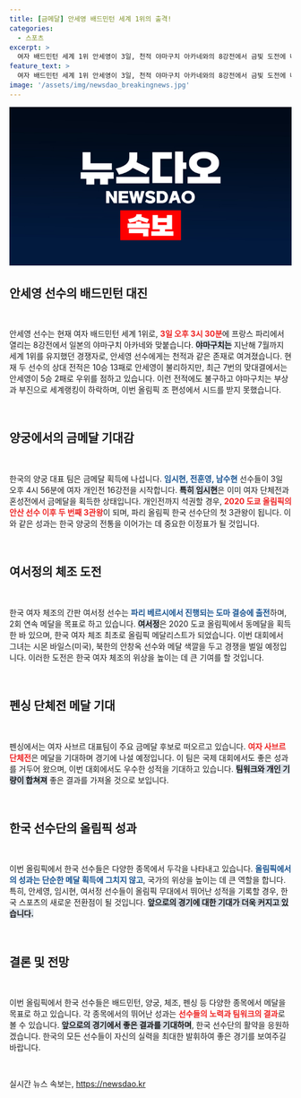 ```yaml
---
title: [금메달] 안세영 배드민턴 세계 1위의 출격!
categories:
  - 스포츠
excerpt: >
  여자 배드민턴 세계 1위 안세영이 3일, 천적 야마구치 아카네와의 8강전에서 금빛 도전에 나섭니다! 남녀 양궁 개인전에서도 대기록 수립이 예고되며, 여서정은 도마 결승에서 연속 메달을 노립니다!
feature_text: >
  여자 배드민턴 세계 1위 안세영이 3일, 천적 야마구치 아카네와의 8강전에서 금빛 도전에 나섭니다! 남녀 양궁 개인전에서도 대기록 수립이 예고되며, 여서정은 도마 결승에서 연속 메달을 노립니다!
image: '/assets/img/newsdao_breakingnews.jpg'
---
```


<p><img src="/assets/img/newsdao_breakingnews.jpg" alt="bookingtag 속보" /></p>

<h2 data-ke-size="size26">안세영 선수의 배드민턴 대진</h2>

<p data-ke-size="size16">&nbsp;</p>

<p>안세영 선수는 현재 여자 배드민턴 세계 1위로, <b><span style="color: #ee2323;">3일 오후 3시 30분</span></b>에 프랑스 파리에서 열리는 8강전에서 일본의 야마구치 아카네와 맞붙습니다. <b><span style="background-color: #21538527;">야마구치는</span></b> 지난해 7월까지 세계 1위를 유지했던 경쟁자로, 안세영 선수에게는 천적과 같은 존재로 여겨졌습니다. 현재 두 선수의 상대 전적은 10승 13패로 안세영이 불리하지만, 최근 7번의 맞대결에서는 안세영이 5승 2패로 우위를 점하고 있습니다. 이런 전적에도 불구하고 야마구치는 부상과 부진으로 세계랭킹이 하락하며, 이번 올림픽 조 편성에서 시드를 받지 못했습니다.</p>

<p data-ke-size="size16">&nbsp;</p>

<h2 data-ke-size="size26">양궁에서의 금메달 기대감</h2>

<p data-ke-size="size16">&nbsp;</p>

<p>한국의 양궁 대표 팀은 금메달 획득에 나섭니다. <b><span style="color: #1a5490;">임시현, 전훈영, 남수현</span></b> 선수들이 3일 오후 4시 56분에 여자 개인전 16강전을 시작합니다. <b><span style="background-color: #21538527;">특히 임시현</span></b>은 이미 여자 단체전과 혼성전에서 금메달을 획득한 상태입니다. 개인전까지 석권할 경우, <b><span style="color: #ee2323;">2020 도쿄 올림픽의 안산 선수 이후 두 번째 3관왕</span></b>이 되며, 파리 올림픽 한국 선수단의 첫 3관왕이 됩니다. 이와 같은 성과는 한국 양궁의 전통을 이어가는 데 중요한 이정표가 될 것입니다.</p>

<p data-ke-size="size16">&nbsp;</p>

<h2 data-ke-size="size26">여서정의 체조 도전</h2>

<p data-ke-size="size16">&nbsp;</p>

<p>한국 여자 체조의 간판 여서정 선수는 <b><span style="color: #1a5490;">파리 베르시에서 진행되는 도마 결승에 출전</span></b>하며, 2회 연속 메달을 목표로 하고 있습니다. <b><span style="background-color: #21538527;">여서정</span></b>은 2020 도쿄 올림픽에서 동메달을 획득한 바 있으며, 한국 여자 체조 최초로 올림픽 메달리스트가 되었습니다. 이번 대회에서 그녀는 시몬 바일스(미국), 북한의 안창옥 선수와 메달 색깔을 두고 경쟁을 벌일 예정입니다. 이러한 도전은 한국 여자 체조의 위상을 높이는 데 큰 기여를 할 것입니다.</p>

<p data-ke-size="size16">&nbsp;</p>

<h2 data-ke-size="size26">펜싱 단체전 메달 기대</h2>

<p data-ke-size="size16">&nbsp;</p>

<p>펜싱에서는 여자 사브르 대표팀이 주요 금메달 후보로 떠오르고 있습니다. <b><span style="color: #ee2323;">여자 사브르 단체전</span></b>은 메달을 기대하며 경기에 나설 예정입니다. 이 팀은 국제 대회에서도 좋은 성과를 거두어 왔으며, 이번 대회에서도 우수한 성적을 기대하고 있습니다. <b><span style="background-color: #21538527;">팀워크와 개인 기량이 합쳐져</span></b> 좋은 결과를 가져올 것으로 보입니다.</p>

<p data-ke-size="size16">&nbsp;</p>

<h2 data-ke-size="size26">한국 선수단의 올림픽 성과</h2>

<p data-ke-size="size16">&nbsp;</p>

<p>이번 올림픽에서 한국 선수들은 다양한 종목에서 두각을 나타내고 있습니다. <b><span style="color: #1a5490;">올림픽에서의 성과는 단순한 메달 획득에 그치지 않고</span></b>, 국가의 위상을 높이는 데 큰 역할을 합니다. 특히, 안세영, 임시현, 여서정 선수들이 올림픽 무대에서 뛰어난 성적을 기록할 경우, 한국 스포츠의 새로운 전환점이 될 것입니다. <b><span style="background-color: #21538527;">앞으로의 경기에 대한 기대가 더욱 커지고 있습니다.</span></b></p>

<p data-ke-size="size16">&nbsp;</p>

<h2 data-ke-size="size26">결론 및 전망</h2>

<p data-ke-size="size16">&nbsp;</p>

<p>이번 올림픽에서 한국 선수들은 배드민턴, 양궁, 체조, 펜싱 등 다양한 종목에서 메달을 목표로 하고 있습니다. 각 종목에서의 뛰어난 성과는 <b><span style="color: #ee2323;">선수들의 노력과 팀워크의 결과</span></b>로 볼 수 있습니다. <b><span style="background-color: #21538527;">앞으로의 경기에서 좋은 결과를 기대하며</span></b>, 한국 선수단의 활약을 응원하겠습니다. 한국의 모든 선수들이 자신의 실력을 최대한 발휘하여 좋은 경기를 보여주길 바랍니다. </p>

<p data-ke-size="size16">&nbsp;</p>
실시간 뉴스 속보는, <a href="https://newsdao.kr" rel="dofollow">https://newsdao.kr</a>


